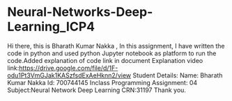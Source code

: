 # Neural-Networks-Deep-Learning_ICP4
Hi there, this is Bharath Kumar Nakka , In this assignment, I have written the code in python and used python Jupyter notebook as platform to run the code.Added explanation of code link in document Explanation video link:https://drive.google.com/file/d/1F-odu1Pt3VmGJak1KASzfsdExAeHknn2/view
Student Details:
Name: Bharath Kumar Nakka Id: 700744145 Inclass Programming Assignment: 04 Subject:Neural Network Deep Learning CRN:31197 Thank you.
